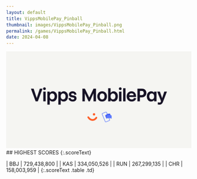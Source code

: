 ```yaml
---
layout: default
title: VippsMobilePay_Pinball
thumbnail: images/VippsMobilePay_Pinball.png
permalink: /games/VippsMobilePay_Pinball.html
date: 2024-04-08
---
```


<img src="../images/VippsMobilePay_Pinball.png" class="gameThumbnail img-fluid mx-auto align-middle">
## HIGHEST SCORES
{:.scoreText}

| BBJ | 729,438,800 | 
| KAS | 334,050,526 | 
| RUN | 267,299,135 | 
| CHR | 158,003,959 | 
{:.scoreText .table .td}
